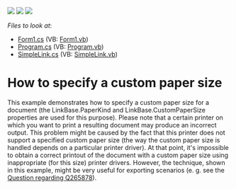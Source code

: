 <!-- default badges list -->
![](https://img.shields.io/endpoint?url=https://codecentral.devexpress.com/api/v1/VersionRange/128597681/23.1.1%2B)
[![](https://img.shields.io/badge/Open_in_DevExpress_Support_Center-FF7200?style=flat-square&logo=DevExpress&logoColor=white)](https://supportcenter.devexpress.com/ticket/details/E2462)
[![](https://img.shields.io/badge/📖_How_to_use_DevExpress_Examples-e9f6fc?style=flat-square)](https://docs.devexpress.com/GeneralInformation/403183)
<!-- default badges end -->
<!-- default file list -->
*Files to look at*:

* [Form1.cs](./CS/Form1.cs) (VB: [Form1.vb](./VB/Form1.vb))
* [Program.cs](./CS/Program.cs) (VB: [Program.vb](./VB/Program.vb))
* [SimpleLink.cs](./CS/SimpleLink.cs) (VB: [SimpleLink.vb](./VB/SimpleLink.vb))
<!-- default file list end -->
# How to specify a custom paper size


<p>This example demonstrates how to specify a custom paper size for a document (the LinkBase.PaperKind and LinkBase.CustomPaperSize properties are used for this purpose). Please note that a certain printer on which you want to print a resulting document may produce an incorrect output. This problem might be caused by the fact that this printer does not support a specified custom paper size (the way the custom paper size is handled depends on a particular printer driver). At that point, it's impossible to obtain a correct printout of the document with a custom paper size using inappropriate (for this size) printer drivers. However, the technique, shown in this example, might be very useful for exporting scenarios (e. g. see the <a href="https://www.devexpress.com/Support/Center/p/Q271392">Question regarding Q265878</a>).</p>

<br/>


